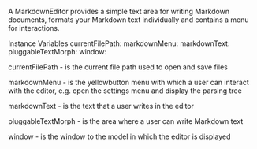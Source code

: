 A MarkdownEditor provides a simple text area for writing Markdown documents, formats your Markdown text individually and contains a menu for interactions.

Instance Variables
	currentFilePath:				<ByteString>
	markdownMenu:			<MarkdownEditorMenu>
	markdownText:				<Text>
	pluggableTextMorph:	<PluggableTextMorphPlus>
	window:							<PluggableSystemWindow>

currentFilePath
	- is the current file path used to open and save files

markdownMenu
	- is the yellowbutton menu with which a user can interact with the editor, 
	e.g. open the settings menu and display the parsing tree

markdownText
	- is the text that a user writes in the editor

pluggableTextMorph
	- is the area where a user can write Markdown text

window
	- is the window to the model in which the editor is displayed